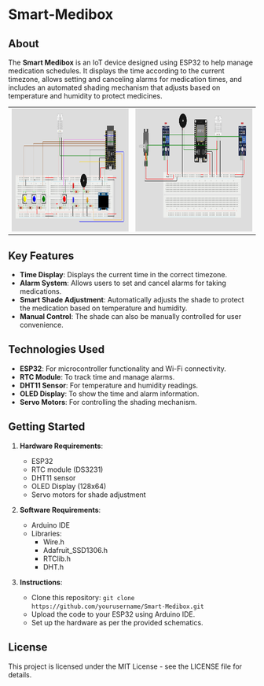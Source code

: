 # Smart-Medibox

## About
The **Smart Medibox** is an IoT device designed using ESP32 to help manage medication schedules. It displays the time according to the current timezone, allows setting and canceling alarms for medication times, and includes an automated shading mechanism that adjusts based on temperature and humidity to protect medicines.

<table>
  <tr>
    <td><img src="https://github.com/dulan-devinda/Smart-Medibox/blob/main/Images/image1.png?raw=true" alt="Medibox Front View" width="500" height="250"></td>
    <td><img src="https://github.com/dulan-devinda/Smart-Medibox/blob/main/Images/image2.png?raw=true" alt="Medibox Side View"  width="500" height="250"></td>
  </tr>
</table>

## Key Features
- **Time Display**: Displays the current time in the correct timezone.
- **Alarm System**: Allows users to set and cancel alarms for taking medications.
- **Smart Shade Adjustment**: Automatically adjusts the shade to protect the medication based on temperature and humidity.
- **Manual Control**: The shade can also be manually controlled for user convenience.

## Technologies Used
- **ESP32**: For microcontroller functionality and Wi-Fi connectivity.
- **RTC Module**: To track time and manage alarms.
- **DHT11 Sensor**: For temperature and humidity readings.
- **OLED Display**: To show the time and alarm information.
- **Servo Motors**: For controlling the shading mechanism.

## Getting Started
1. **Hardware Requirements**:
    - ESP32
    - RTC module (DS3231)
    - DHT11 sensor
    - OLED Display (128x64)
    - Servo motors for shade adjustment

2. **Software Requirements**:
    - Arduino IDE
    - Libraries:
        - Wire.h
        - Adafruit_SSD1306.h
        - RTClib.h
        - DHT.h

3. **Instructions**:
    - Clone this repository: `git clone https://github.com/yourusername/Smart-Medibox.git`
    - Upload the code to your ESP32 using Arduino IDE.
    - Set up the hardware as per the provided schematics.

## License
This project is licensed under the MIT License - see the LICENSE file for details.
